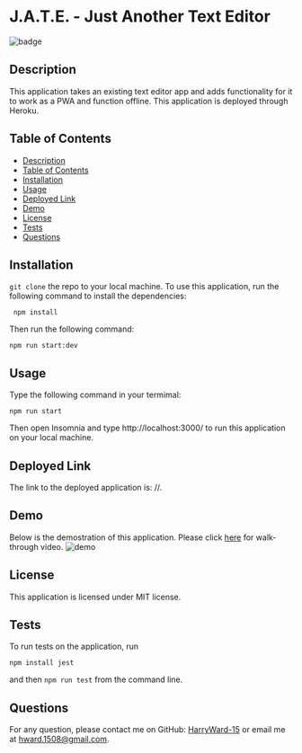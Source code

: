 # J.A.T.E. - Just Another Text Editor
  
![badge](https://img.shields.io/badge/license-MIT-blue.svg)

## Description
This application takes an existing text editor app and adds functionality for it to work as a PWA and function offline. This application is deployed through Heroku.

## Table of Contents
- [Description](#description)
- [Table of Contents](#table-of-contents)
- [Installation](#installation)
- [Usage](#usage)
- [Deployed Link](#deployed-link)
- [Demo](#demo)
- [License](#license)
- [Tests](#tests)
- [Questions](#questions)

## Installation
`git clone` the repo to your local machine. To use this application, run the following command to install the dependencies: 

     npm install

Then run the following command:

`npm run start:dev`

## Usage
Type the following command in your termimal:

`npm run start`

Then open Insomnia and type http://localhost:3000/ to run this application on your local machine.

## Deployed Link

The link to the deployed application is: //.


## Demo
Below is the demostration of this application. Please click <a href="https://www.youtube.com/watch?v=-CxXQmsFrb8" target="_blank">here</a> for walk-through video.
<img src="images/demo.gif" alt="demo" />


## License
This application is licensed under MIT license. 


## Tests
To run tests on the application, run

`npm install jest`

and then `npm run test` from the command line.


## Questions
For any question, please contact me on GitHub: [HarryWard-15](https://github.com/HarryWard-15) or email me at hward.1508@gmail.com.


